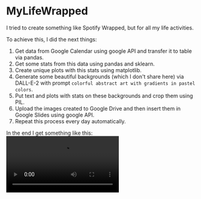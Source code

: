 # MyLifeWrapped
I tried to create something like Spotify Wrapped, but for all my life activities.

To achieve this, I did the next things:<br>
1. Get data from Google Calendar using google API and transfer it to table via pandas.
1. Get some stats from this data using pandas and sklearn.
1. Create unique plots with this stats using matplotlib.
1. Generate some beautiful backgrounds (which I don't share here)
via DALL-E-2 with prompt `colorful abstract art with gradients in pastel colors`.
1. Put text and plots with stats on these backgrounds and crop them using PIL.
1. Upload the images created to Google Drive and then insert them in Google Slides using google API.
1. Repeat this process every day automatically.

In the end I get something like this:
![MYLifeWrapped demo](mlw_demo.mp4)
